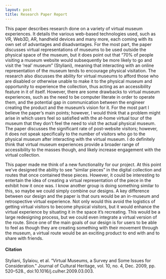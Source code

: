 ```yaml
---
layout: post
title: Research Paper Report
---
```


  This paper describes research done on a variety of virtual museum experiences. It details the various web-based technologies used, such as VR, Web3D, AR, handheld devices and many more, each coming with its own set of advantages and disadvantages. For the most part, the paper discusses virtual representations of museums to be used outside the physical space of the museum, but it does point out that “70% of people visiting a museum website would subsequently be more likely to go and visit the ‘real’ museum” (Styliani), meaning that interacting with an online representation of the museum tends to encourage physical visitation. The research also discusses the ability for virtual museums to afford those who are disabled or otherwise unable to make it to the physical museum and opportunity to experience the collection, thus acting as an accessibility feature in it of itself. However, there are some drawbacks to virtual museum experiences, such as the need to be computer literate in order to operate them, and the potential gap in communication between the engineer creating the product and the museum’s vision for it. For the most part I believe the paper’s main points; however, I would think that a problem might arise in which users feel so satisfied with the at-home virtual tour of the museum that they don’t feel the need to visit the actual physical museum. The paper discusses the significant rate of post-website visitors; however, it does not speak specifically to the number of visitors who go to the physical museum after interacting with the virtual museum. I do definitely think that virtual museum experiences provide a broader range of accessibility to the masses though, and likely increase engagement with the virtual collection.

  This paper made me think of a new functionality for our project. At this point we’ve designed the ability to see “similar pieces” in the digital collection and routes that once contained these pieces. However, it could be interesting to entertain the idea of creating a virtual representation of the piece in the exhibit how it once was. I know another group is doing something similar to this, so maybe we could simply combine our designs. A key difference between our design and the paper is that ours would be an in-museum and retrospective virtual experience. Not only would this avoid the logistics of getting virtual visitors to become physical visitors, but it would enhance the virtual experience by situating it in the space it’s recreating. This would be a large redesigning process, but we could even integrate a virtual version of the route. Since one of the main goals of our design is for users to be able to feel as though they are creating something with their movement through the museum, a virtual route would be an exciting product to end with and to share with friends.


#### Citation
Styliani, Sylaiou, et al. “Virtual Museums, a Survey and Some Issues for Consideration.” Journal of Cultural Heritage, vol. 10, no. 4, Dec. 2009, pp. 520–528., doi:10.1016/j.culher.2009.03.003.
